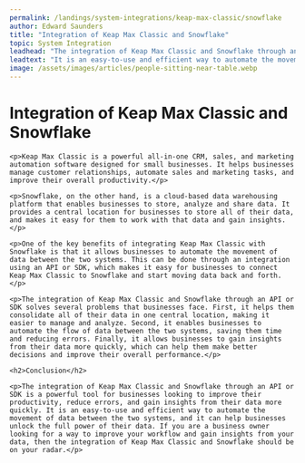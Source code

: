 ```yaml
---
permalink: /landings/system-integrations/keap-max-classic/snowflake
author: Edward Saunders
title: "Integration of Keap Max Classic and Snowflake"
topic: System Integration
leadhead: "The integration of Keap Max Classic and Snowflake through an API or SDK is a powerful tool for businesses looking to improve their productivity, reduce errors, and gain insights from their data more quickly"
leadtext: "It is an easy-to-use and efficient way to automate the movement of data between the two systems, and it can help businesses unlock the full power of their data. If you are a business owner looking for a way to improve your workflow and gain insights from your data, then the integration of Keap Max Classic and Snowflake should be on your radar."
image: /assets/images/articles/people-sitting-near-table.webp
---
```

<div class="arttext">    <h1>Integration of Keap Max Classic and Snowflake</h1>

    <p>Keap Max Classic is a powerful all-in-one CRM, sales, and marketing automation software designed for small businesses. It helps businesses manage customer relationships, automate sales and marketing tasks, and improve their overall productivity.</p>

    <p>Snowflake, on the other hand, is a cloud-based data warehousing platform that enables businesses to store, analyze and share data. It provides a central location for businesses to store all of their data, and makes it easy for them to work with that data and gain insights.</p>

    <p>One of the key benefits of integrating Keap Max Classic with Snowflake is that it allows businesses to automate the movement of data between the two systems. This can be done through an integration using an API or SDK, which makes it easy for businesses to connect Keap Max Classic to Snowflake and start moving data back and forth.</p>

    <p>The integration of Keap Max Classic and Snowflake through an API or SDK solves several problems that businesses face. First, it helps them consolidate all of their data in one central location, making it easier to manage and analyze. Second, it enables businesses to automate the flow of data between the two systems, saving them time and reducing errors. Finally, it allows businesses to gain insights from their data more quickly, which can help them make better decisions and improve their overall performance.</p>

    <h2>Conclusion</h2>

    <p>The integration of Keap Max Classic and Snowflake through an API or SDK is a powerful tool for businesses looking to improve their productivity, reduce errors, and gain insights from their data more quickly. It is an easy-to-use and efficient way to automate the movement of data between the two systems, and it can help businesses unlock the full power of their data. If you are a business owner looking for a way to improve your workflow and gain insights from your data, then the integration of Keap Max Classic and Snowflake should be on your radar.</p>
</div>